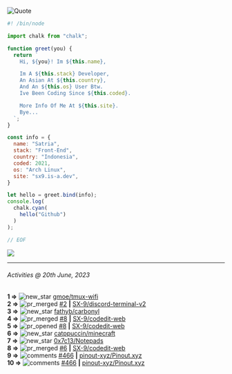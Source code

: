 <picture>
  <source media="(prefers-color-scheme: dark)" srcset="https://readme-typing-svg.herokuapp.com?font=Fira+Code&pause=1000&color=90D1F7&repeat=false&width=435&lines=%22Programming+Is+Painful+And+Fun%22">
  <source media="(prefers-color-scheme: light)" srcset="https://readme-typing-svg.herokuapp.com?font=Fira+Code&pause=1000&color=000000&repeat=false&width=435&lines=F*ck+You+Light+Mode+User;%22Programming+Is+Painful+And+Fun%22">
  <img alt="Quote">
</picture>

```js
#! /bin/node

import chalk from "chalk";

function greet(you) {
  return `
    Hi, ${you}! Im ${this.name},

    Im A ${this.stack} Developer,
    An Asian At ${this.country},
    And An ${this.os} User Btw.
    Ive Been Coding Since ${this.coded}.

    More Info Of Me At ${this.site}.
    Bye...
  `;
}

const info = {
  name: "Satria",
  stack: "Front-End",
  country: "Indonesia",
  coded: 2021,
  os: "Arch Linux",
  site: "sx9.is-a.dev",
}

let hello = greet.bind(info);
console.log(
  chalk.cyan(
    hello("Github")
  )
);

// EOF
```

![](https://skillicons.dev/icons?i=md,py,raspberrypi,replit,twitter,neovim,ts,vercel,bash,html,css,js,discord,express,git,github,vite,vue,firebase,linux,nodejs,vscode&theme=light&perline=11)

---

<!--RECENT_ACTIVITY:last_update-->
###### Activities @ 20th June, 2023
<!--RECENT_ACTIVITY:last_update_end-->

<!--RECENT_ACTIVITY:start-->
**1 =>** ![new_star](https://cdn.jsdelivr.net/gh/Readme-Workflows/Readme-Icons@main/icons/octicons/StarredRepositoryYellow.svg) [gmoe/tmux-wifi](https://github.com/gmoe/tmux-wifi)<br>
**2 =>** ![pr_merged](https://cdn.jsdelivr.net/gh/Readme-Workflows/Readme-Icons@main/icons/octicons/PullRequestMerged.svg) [#2](https://github.com/SX-9/discord-terminal-v2/pull/2) **|** [SX-9/discord-terminal-v2](https://github.com/SX-9/discord-terminal-v2)<br>
**3 =>** ![new_star](https://cdn.jsdelivr.net/gh/Readme-Workflows/Readme-Icons@main/icons/octicons/StarredRepositoryYellow.svg) [fathyb/carbonyl](https://github.com/fathyb/carbonyl)<br>
**4 =>** ![pr_merged](https://cdn.jsdelivr.net/gh/Readme-Workflows/Readme-Icons@main/icons/octicons/PullRequestMerged.svg) [#8](https://github.com/SX-9/codedit-web/pull/8) **|** [SX-9/codedit-web](https://github.com/SX-9/codedit-web)<br>
**5 =>** ![pr_opened](https://cdn.jsdelivr.net/gh/Readme-Workflows/Readme-Icons@main/icons/octicons/PullRequestOpened.svg) [#8](https://github.com/SX-9/codedit-web/pull/8) **|** [SX-9/codedit-web](https://github.com/SX-9/codedit-web)<br>
**6 =>** ![new_star](https://cdn.jsdelivr.net/gh/Readme-Workflows/Readme-Icons@main/icons/octicons/StarredRepositoryYellow.svg) [catppuccin/minecraft](https://github.com/catppuccin/minecraft)<br>
**7 =>** ![new_star](https://cdn.jsdelivr.net/gh/Readme-Workflows/Readme-Icons@main/icons/octicons/StarredRepositoryYellow.svg) [0x7c13/Notepads](https://github.com/0x7c13/Notepads)<br>
**8 =>** ![pr_merged](https://cdn.jsdelivr.net/gh/Readme-Workflows/Readme-Icons@main/icons/octicons/PullRequestMerged.svg) [#6](https://github.com/SX-9/codedit-web/pull/6) **|** [SX-9/codedit-web](https://github.com/SX-9/codedit-web)<br>
**9 =>** ![comments](https://cdn.jsdelivr.net/gh/Readme-Workflows/Readme-Icons@main/icons/octicons/Comment.svg) [#466](https://github.com/pinout-xyz/Pinout.xyz/issues/466#issuecomment-1591383730) **|** [pinout-xyz/Pinout.xyz](https://github.com/pinout-xyz/Pinout.xyz)<br>
**10 =>** ![comments](https://cdn.jsdelivr.net/gh/Readme-Workflows/Readme-Icons@main/icons/octicons/Comment.svg) [#466](https://github.com/pinout-xyz/Pinout.xyz/issues/466#issuecomment-1591383084) **|** [pinout-xyz/Pinout.xyz](https://github.com/pinout-xyz/Pinout.xyz)<br>
<!--RECENT_ACTIVITY:end-->
